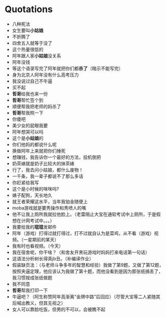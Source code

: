 # Quotations
- 八种死法
- 女生要叫**小姑娘**
- 不折腾了
- 四舍五入就等于没了
- 这个热量很低的
- 阿年跟人家**小姑娘**没关系
- 阿年没钱
- 等这个语录写完了阿年就把你们都**杀了**（暗示不能写完）
- 身为北京人阿年没有什么高考压力
- 我没说过自己不牛逼
- 买不起
- **哲哥**给我也来一份
- **哲哥**帮忙签个到
- 顺便帮我把老师的妈杀了
- **哲哥**帮我照一下
- 你傻吧
- 美少女的屁眼我要
- 阿年想哭可以吗
- 这个是**小姑娘**的
- 你们他妈的都说什么呢
- 换做阿年上来就把你们捶死
- 想赚钱，我告诉你一个最好的方法，投机倒把
- 奶茶婊就是奶子比较大的抹茶婊
- 行了，我去问小姑娘，都什么废物！
- 一千条，我一辈子都说不了那么多话
- 你赶紧给我写
- 这个是小时候的咪咪吗?
- 婊子配狗，天长地久
- 就王者荣耀这水平，当年我铂金随便上
- moba游戏就是要秀操作和秀喷人的嘴
- 他不让我上厕所我就拉他脸上。（老雷阻止大宝在通软考试中上厕所，于是假想在计网考试中。。。）
- 我要给我的**琨琨**发邮件
- 阿年（游戏）打得过就打得过，打不过就自认为是菜鸡，从不看（游戏）视频。（一星期前的某天）
- 我有时也看视频。（今天）
- 我在宿舍呢，你干啥？（和舍友开黑玩游戏时妈妈打来电话第一句话）
- 这语法分析树长得真jb丑。（补编译作业）
- 假装缺页法：（与老师斗争多年的智慧和经验）我做了第9题，又做了第12题，按照夹逼定理，他应该认为我做了第十题，而他没看到是因为那张纸搞丢了，我习惯按成张纸做题
- 我不同意
- **哲哥**帮我打印一下
- 牛逼吧？（阿生称赞阿年高渐离“金牌中路”后回应）（尽管大宝等二人紧随其后喊出教义，但其无视之）
- 女人可以靠脸吃饭，但男的不可以，会被瞧不起
